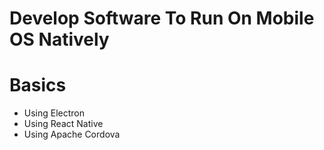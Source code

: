 # Develop Software To Run On Mobile OS Natively

# Basics

* Using Electron
* Using React Native
* Using Apache Cordova
